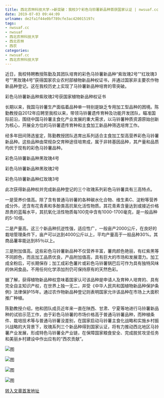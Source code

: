 ```yaml
---
title: 西北农林科技大学->新突破：我校3个彩色马铃薯新品种首获国家认证 | nwsuaf.cc
date: 2019-07-03 09:44:09
urlname: de2fa1f44e0bf789cfe3ac420015197c
tags: 
- nwsuaf.cc
- nwsuaf
- 西北农林科技大学
- 西北农林
- 西农
categories:
- nwsuaf.cc
- 西北农林科技大学
---
```



近日，我校特聘教授陈勤及其团队培育的彩色马铃薯新品种“紫玫瑰2号”“红玫瑰3号”“黑玫瑰4号”获得国家农业农村部植物新品种权证书，并通过国家非主要农作物新品种登记。这在我校历史上实现了马铃薯新品种培育的零突破。

彩色马铃薯新品种紫玫瑰2号获国家植物新品种权证书

长期以来，我国马铃薯生产面临着品种单一特别是缺乏专用加工型品种的困境。陈勤教授自2012年应聘至我校以来，带领马铃薯遗传育种及功能开发团队，瞄准国际前沿，围绕中国马铃薯主食化产业发展的重大需求，以马铃薯种质资源原始创新为核心，开展全方位的马铃薯遗传育种和主食加工新品种筛选培育工作。

经多年田间筛选鉴定，陈勤教授团队选育出系列适合主食加工型高营养彩色马铃薯新品种。这些品种由常规杂交育种途径培育成，属于非转基因品种，其产量和品质均优于现有的彩色马铃薯品种。

彩色马铃薯新品种黑玫瑰4号

彩色马铃薯新品种黑玫瑰2号

彩色马铃薯新品种红玫瑰3号

此次获得新品种权并完成新品种登记的三个玫瑰系列彩色马铃薯具有三高特点。

一是营养价值高。除了含有普通马铃薯的各种碳水化合物、维生素C、淀粉等营养成分外，还含有花青素和多酚类高抗氧化活性物质。其花青素含量达到或接近价格昂贵的蓝莓水平，其抗氧化活性物质每100克中含有1000-1700毫克，是一般品种的5-10倍。

二是产量高。这三个新品种抗逆性强，适应性广，一般亩产2000公斤，在良好的栽培管理条件下，亩产可以达到4000公斤以上，平均产量高于一般品种30%。其商品薯率能达到85％以上。

三是附加值高。这些彩色马铃薯新品种不仅营养丰富，薯肉颜色艳丽，有红紫黑等不同颜色，而且加工品质优良，产品附加值高，具有巨大的市场和发展潜力。加工成全粉后，可长期保存；加工成彩色薯片或彩色马铃薯锅巴后可作为具有独特风味的休闲食品，不用任何化学添加剂仍可保持原有的天然色彩。

据了解，获得植物新品种权意味着国家认可该品种是申请人及育种人培育的、具有完全自主知识产权，在世界上独一无二，并受《中华人民共和国植物新品种保护条例》法律保护15年。通过农作物新品种登记则表明国家允许该品种在市场上大面积推广种植。

陈勤教授介绍，他和团队成员近年来一直在陕西、甘肃、宁夏等地进行马铃薯新品种的试验示范工作，由于彩色马铃薯的市场价格高于普通马铃薯品种，而种植条件、栽培技术等与普通马铃薯没差别，在国家启动马铃薯主食化战略和实施乡村振兴战略的大背景下，玫瑰系列三个新品种得到国家认证，将有力推动西北地区马铃薯产业发展，形成特色马铃薯全产业链，在保障国家粮食安全、完成脱贫攻坚任务和美丽乡村建设中作出应有的“西农贡献”。



![图](https://news.nwsuaf.edu.cn/images/content/2019-07/20190702153431698346.jpg)

![图](https://news.nwsuaf.edu.cn/images/content/2019-07/20190702153418235287.jpg)

![图](https://news.nwsuaf.edu.cn/images/content/2019-07/20190702153357252132.jpg)

![图](https://news.nwsuaf.edu.cn/images/content/2019-07/20190702153330603058.jpg)

[转入文章首发地址](https://news.nwsuaf.edu.cn/xnxw/90691.htm)